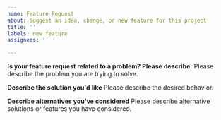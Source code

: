 ```yaml
---
name: Feature Request
about: Suggest an idea, change, or new feature for this project
title: ''
labels: new feature
assignees: ''

---
```


**Is your feature request related to a problem? Please describe.**
Please describe the problem you are trying to solve.

**Describe the solution you'd like**
Please describe the desired behavior.

**Describe alternatives you've considered**
Please describe alternative solutions or features you have considered.
